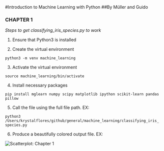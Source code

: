 #Introduction to Machine Learning with Python
##By Müller and Guido

### CHAPTER 1
_Steps to get classifying_iris_species.py to work_

1. Ensure that Python3 is installed

2. Create the virtual environment

```python3 -m venv machine_learning```

3. Activate the virtual environment

```source machine_learning/bin/activate```

4. Install necessary packages

```pip install mglearn numpy scipy matplotlib ipython scikit-learn pandas pillow```

5. Call the file using the full file path. EX:

```python3 /Users/krystalflores/github/general/machine_learning/classifying_iris_species.py```

6. Produce a beautifully colored output file. EX:

![Scatterplot: Chapter 1](/images/section_intromachinelearning_chapt1.jpg)